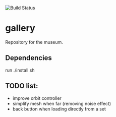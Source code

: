 ![Build Status](https://magnum.travis-ci.com/seung-lab/gallery.svg?token=XgJykxTsTUBYXsq64oSK&branch=master "travis")

# gallery
Repository for the museum.

## Dependencies
run ./install.sh

## TODO list:

* improve orbit controller
* simplify mesh when far (removing noise effect)
* back button when loading directly from a set


